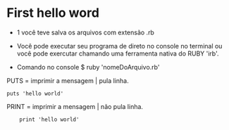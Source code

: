 # First hello word
- 1 você teve salva os arquivos com  extensão .rb

- Você pode executar seu programa de direto no console no terminal ou você pode exercutar chamando uma ferramenta nativa do RUBY 'irb'.

- Comando no console
    $ ruby 'nomeDoArquivo.rb'

PUTS = imprimir a mensagem | pula linha.

    puts 'hello world'

PRINT = imprimir a mensagem | não pula linha.

        print 'hello world'

        


